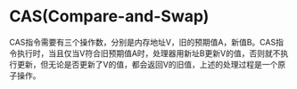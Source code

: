 # CAS(Compare-and-Swap)
CAS指令需要有三个操作数，分别是内存地址V，旧的预期值A，新值B。CAS指令执行时，当且仅当V符合旧预期值A时，处理器用新址B更新V的值，否则就不执行更新，但无论是否更新了V的值，都会返回V的旧值，上述的处理过程是一个原子操作。

